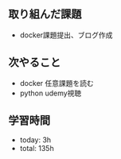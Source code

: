 ## 取り組んだ課題
- docker課題提出、ブログ作成

## 次やること
- docker 任意課題を読む
- python udemy視聴

## 学習時間    
- today: 3h
- total: 135h